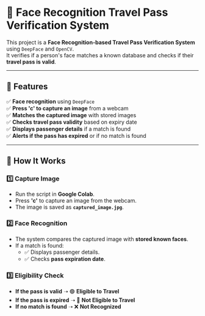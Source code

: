 # 🚆 Face Recognition Travel Pass Verification System

This project is a **Face Recognition-based Travel Pass Verification System** using `DeepFace` and `OpenCV`.  
It verifies if a person's face matches a known database and checks if their **travel pass is valid**.

---

## 🚀 Features
✅ **Face recognition** using `DeepFace`  
✅ **Press 'c' to capture an image** from a webcam  
✅ **Matches the captured image** with stored images  
✅ **Checks travel pass validity** based on expiry date  
✅ **Displays passenger details** if a match is found  
✅ **Alerts if the pass has expired** or if no match is found  

---

## 📌 How It Works

### **1️⃣ Capture Image**
- Run the script in **Google Colab**.
- Press **'c'** to capture an image from the webcam.
- The image is saved as **`captured_image.jpg`**.

### **2️⃣ Face Recognition**
- The system compares the captured image with **stored known faces**.
- If a match is found:
  - ✅ Displays passenger details.
  - ✅ Checks **pass expiration date**.

### **3️⃣ Eligibility Check**
- **If the pass is valid** ➝ 🟢 **Eligible to Travel**  
- **If the pass is expired** ➝ 🔴 **Not Eligible to Travel**  
- **If no match is found** ➝ ❌ **Not Recognized**  
